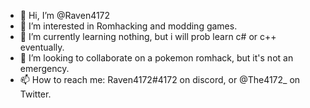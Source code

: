 - 👋 Hi, I’m @Raven4172
- 👀 I’m interested in Romhacking and modding games.
- 🌱 I’m currently learning nothing, but i will prob learn c# or c++ eventually.
- 💞️ I’m looking to collaborate on a pokemon romhack, but it's not an emergency. 
- 📫 How to reach me: Raven4172#4172 on discord, or @The4172_ on Twitter.

<!---
Raven4172/Raven4172 is a ✨ special ✨ repository because its `README.md` (this file) appears on your GitHub profile.
You can click the Preview link to take a look at your changes.
--->
